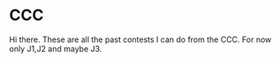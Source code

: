 # CCC
Hi there.
These are all the past contests I can do from the CCC.
For now only J1,J2 and maybe J3.

